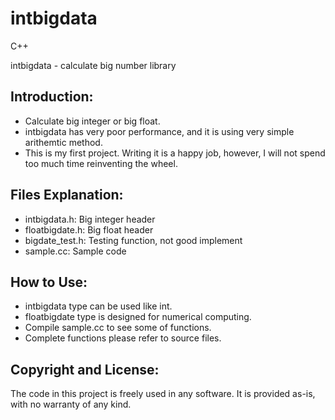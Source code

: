 intbigdata
==========

C++

intbigdata - calculate big number library

Introduction:
-------------
* Calculate big integer or big float.
* intbigdata has very poor performance, and it is using very simple arithemtic method.
* This is my first project. Writing it is a happy job,
  however, I will not spend too much time reinventing the wheel.

Files Explanation:
------------------
* intbigdata.h: Big integer header
* floatbigdate.h: Big float header
* bigdate_test.h: Testing function, not good implement
* sample.cc: Sample code

How to Use:
-----------
* intbigdata type can be used like int.
* floatbigdate type is designed for numerical computing.
* Compile sample.cc to see some of functions.
* Complete functions please refer to source files.

Copyright and License:
----------------------
The code in this project is freely used in any software.
It is provided as-is, with no warranty of any kind.